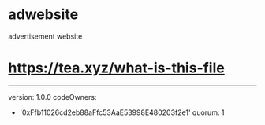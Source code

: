 # adwebsite
advertisement website
# https://tea.xyz/what-is-this-file
---
version: 1.0.0
codeOwners:
  - '0xFfb11026cd2eb88aFfc53AaE53998E480203f2e1'
quorum: 1

